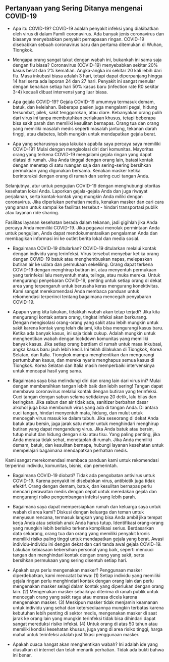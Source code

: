 ## Pertanyaan yang Sering Ditanya mengenai COVID-19

- Apa itu COVID-19?
  COVID-19 adalah penyakit infeksi yang diakibatkan oleh virus di dalam Famili coronavirus. Ada banyak jenis coronavirus dan biasanya menyebabkan penyakit pernapasan ringan. COVID-19 disebabkan sebuah coronavirus baru dan pertama ditemukan di Wuhan, Tiongkok.

- Mengapa orang sangat takut dengan wabah ini, bukankah ini sama saja dengan flu biasa?
  Coronavirus (COVID-19) menyebabkan sekitar 20% kasus berat dan 2% kematian. Angka-angka ini sekitar 20 kali lebih dari flu. Masa inkubasi biasa adalah 3 hari, tetapi dapat diperpanjang hingga 14 hari serta ada laporan 24 dan 27 hari. Penyakit ini sangat menular dengan kenaikan setiap hari 50% kasus baru (infection rate R0 sekitar 3-4) kecuali dibuat intervensi yang luar biasa.

- Apa gejala COVID-19?
  Gejala COVID-19 umumnya termasuk demam, batuk, dan kelelahan. Beberapa pasien juga mengalami pegal, hidung tersumbat, pilek, sakit tenggorokan, atau diare. Kebanyakan orang pulih dari virus ini tanpa membutuhkan perlakuan khusus, tetapi beberapa bisa sakit parah dan memiliki kesulitan bernapas. Orang tua dan orang yang memiliki masalah medis seperti masalah jantung, tekanan darah tinggi, atau diabetes, lebih mungkin untuk mendapatkan gejala berat.

- Apa yang seharusnya saya lakukan apabila saya percaya saya memiliki COVID-19?
  Mulai dengan mengisolasi diri dari komunitas. Mayoritas orang yang terkena COVID-19 mengalami gejala ringan yang dapat diatasi di rumah. Jika Anda tinggal dengan orang lain, batasi kontak dengan menetap di satu ruangan saja dan sering-sering bersihkan permukaan yang digunakan bersama. Kenakan masker ketika berinteraksi dengan orang di rumah dan sering cuci tangan Anda.

Selanjutnya, atur untuk pengujian COVID-19 dengan menghubungi otoritas kesehatan lokal Anda. Laporkan gejala-gejala Anda dan juga riwayat perjalanan, serta kontak-kontak yang mungkin Anda miliki dengan coronavirus. Jika diperlukan perhatian medis, kenakan masker dan cari cara yang aman untuk sampai ke fasilitas tersebut - hindari transportasi publik atau layanan ride sharing.

Fasilitas layanan kesehatan berada dalam tekanan, jadi gigihlah jika Anda percaya Anda memiliki COVID-19. Jika pegawai menolak permintaan Anda untuk pengujian, Anda dapat mendokumentasikan pengalaman Anda dan membagikan informasi ini ke outlet berita lokal dan media sosial.

- Bagaimana COVID-19 ditularkan?
  COVID-19 ditularkan melalui kontak dengan individu yang terinfeksi. Virus tersebut menyebar ketika orang dengan COVID-19 batuk atau menghembuskan napas, melepaskan butiran air ke udara dan permukaan sekeliling. Orang dapat terkena COVID-19 dengan menghirup butiran ini, atau menyentuh permukaan yang terinfeksi lalu menyentuh mata, telinga, atau muka mereka. Untuk mengurangi penyebaran COVID-19, penting untuk setiap orang di dekat area yang terpengaruh untuk berusaha keras mengurang konektivitas. Kami sangat merekomendasi Anda membaca panduan untuk rekomendasi terperinci tentang bagaimana mencegah penyabaran COVID-19.

- Apapun yang kita lakukan, tidakkah wabah akan tetap terjadi?
  Jika kita mengurangi kontak antara orang, tingkat infeksi akan berkurang. Dengan mengisolasi orang-orang yang sakit atau lebih mungkin untuk sakit karena kontak yang telah dialami, kita bisa mengurangi kasus baru. Ketika ada banyak kasus, ini saja tidak cukup. Adalah mungkin untuk menghentikan wabah dengan lockdown komunitas yang memiliki banyak kasus. Jika setiap orang berdiam di rumah untuk masa inkubasi, angka kasus baru jauh lebih kecil. Ini telah dilakukan di Tiongkok, Korea Selatan, dan Italia. Tiongkok mampu menghentikan dan mengurangi pertumbuhan kasus, dan mereka nyaris menghapus semua kasus di Tiongkok. Korea Selatan dan Italia masih memperbaiki intervensinya untuk mencapai hasil yang sama.

- Bagaimana saya bisa melindungi diri dan orang lain dari virus ini?
  Mulai dengan membersihkan tangan lebih baik dan lebih sering! Tangan dapat membawa coronavirus melalui kontak dengan butiran yang terinfeksi. Cuci tangan dengan sabun selama setidaknya 20 detik, lalu bilas dan keringkan. Jika sabun dan air tidak ada, sanitizer berbahan dasar alkohol juga bisa membunuh virus yang ada di tangan Anda. Di antara cuci tangan, hindari menyentuh mata, hidung, dan mulut untuk mencegah virus masuk ke dalam tubuh. Jika seseorang di dekat Anda batuk atau bersin, jaga jarak satu meter untuk menghindari menghirup butiran yang dapat mengandung virus. Jika Anda batuk atau bersin, tutup mulut dan hidung dengan siku atau tisu. Yang paling penting, jika Anda merasa tidak sehat, menetaplah di rumah. Jika Anda memiliki demam, batuk, dan kesulitan bernapa, hubungi layanan kesehatan untuk mempelajari bagaimana mendapatkan perhatian medis.

Kami sangat merekomendasi membaca panduan kami untuk rekomendasi terperinci individu, komunitas, bisnis, dan pemerintah.

- Bagaimana COVID-19 diobati?
  Tidak ada pengobatan antivirus untuk COVID-19. Karena penyakit ini disebabkan virus, antibiotik juga tidak efektif. Orang dengan demam, batuk, dan kesulitan bernapas perlu mencari perawatan medis dengan cepat untuk meredakan gejala dan mengurangi risiko pengembangan infeksi yang lebih parah.

- Bagaimana saya dapat mempersiapkan rumah dan keluarga saya untuk wabah di area kami?
  Diskusi dengan keluarga dan teman untuk menyusun rencana, termasuk langkah yang bisa Anda ambil jika tempat kerja Anda atau sekolah anak Anda harus tutup. Identifikasi orang-orang yang mungkin lebih berisiko terkena komplikasi serius. Berdasarkan data sekarang, orang tua dan orang yang memiliki penyakit kronis memiliki risiko paling tinggi untuk mendapatkan gejala yang berat. Awasi individu-individu ini dengan dekat dan cari tanda awal gejala COVID-19. Lakukan kebiasaan kebersihan personal yang baik, seperti mencuci tangan dan menghindari kontak dengan orang yang sakit, serta bersihkan permukaan yang sering disentuh setiap hari.

- Apakah saya perlu mengenakan masker?
  Penggunaan masker diperdebatkan, kami mencatat bahwa: (1) Setiap individu yang memiliki gejala ringan perlu menghindari kontak dengan orang lain dan perlu mengenakan masker selagi dalam kontak yang diperlukan dengan orang lain. (2) Mengenakan masker sebaiknya diterima di ranah publik untuk mencegah orang yang sakit ragu atau merasa dicela karena mengenakan masker. (3) Meskipun masker tidak menjamin keamanan untuk individu yang sehat dan ketersediaannya mungkin terbatas karena kebutuhan lebih penting di sektor medis, mengenakan masker di saat jarak ke orang lain yang mungkin terinfeksi tidak bisa dihindari dapat sangat mereduksi risiko infeksi. (4) Untuk orang di atas 50 tahun atau memiliki kondisi kesehatan khusus, juga yang di area risiko tinggi, harga mahal untuk terinfeksi adalah justifikasi penggunaan masker.

- Apakah cuaca hangat akan menghentikan wabah?
  Ini adalah ide yang diusulkan di internet dan telah menarik perhatian. Tidak ada bukti bahwa ini benar.
